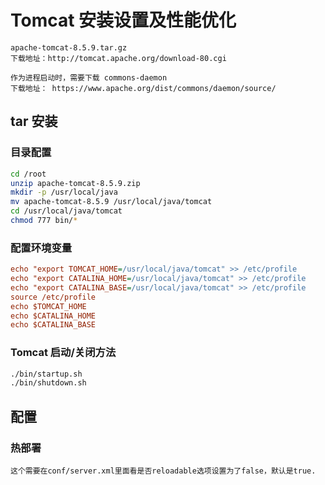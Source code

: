 # Tomcat 安装设置及性能优化

    apache-tomcat-8.5.9.tar.gz
    下载地址：http://tomcat.apache.org/download-80.cgi

    作为进程启动时，需要下载 commons-daemon
    下载地址： https://www.apache.org/dist/commons/daemon/source/

## tar 安装

### 目录配置

  ```bash
  cd /root
  unzip apache-tomcat-8.5.9.zip
  mkdir -p /usr/local/java
  mv apache-tomcat-8.5.9 /usr/local/java/tomcat
  cd /usr/local/java/tomcat
  chmod 777 bin/*
  ```

### 配置环境变量

  ```ini
  echo "export TOMCAT_HOME=/usr/local/java/tomcat" >> /etc/profile
  echo "export CATALINA_HOME=/usr/local/java/tomcat" >> /etc/profile
  echo "export CATALINA_BASE=/usr/local/java/tomcat" >> /etc/profile
  source /etc/profile
  echo $TOMCAT_HOME
  echo $CATALINA_HOME
  echo $CATALINA_BASE
  ```

### Tomcat 启动/关闭方法

  ```bash
  ./bin/startup.sh
  ./bin/shutdown.sh
  ```

## 配置

### 热部署

    这个需要在conf/server.xml里面看是否reloadable选项设置为了false，默认是true.